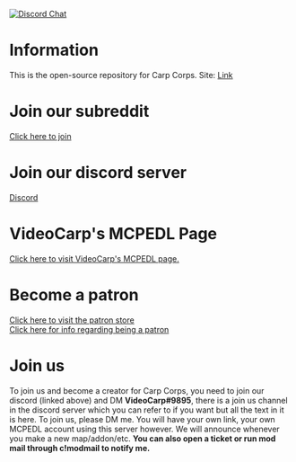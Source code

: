 [![Discord Chat](https://img.shields.io/discord/649140930934210560.svg)](https://discord.gg/GhHbMvb)  
# Information
This is the open-source repository for Carp Corps.
Site: [Link](https://videocarp.github.io/carpcorps/)
# Join our subreddit
   [Click here to join](https://reddit.com/r/CarpCorps)<br />
# Join our discord server
[Discord](https://discord.gg/GhHbMvb)<br />
# VideoCarp's MCPEDL Page
[Click here to visit VideoCarp's MCPEDL page.](https://mcpedl.com/user/VideoCarp1)<br />
# Become a patron
[Click here to visit the patron store](https://donatebot.io/checkout/649140930934210560)<br />
[Click here for info regarding being a patron](https://github.com/VideoCarp/carpcorps#patronship-info)
# Join us
To join us and become a creator for Carp Corps, you need to join our discord (linked above) and DM **VideoCarp#9895**,
there is a join us channel in the discord server which you can refer to if you want but all the text in it is here.
To join us, please DM me. You will have your own link, your own MCPEDL account using this server however. 
We will announce whenever you make a new map/addon/etc. 
**You can also open a ticket or run mod mail through c!modmail to notify me.**


